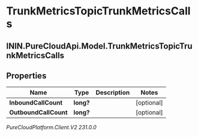 # TrunkMetricsTopicTrunkMetricsCalls

## ININ.PureCloudApi.Model.TrunkMetricsTopicTrunkMetricsCalls

## Properties

|Name | Type | Description | Notes|
|------------ | ------------- | ------------- | -------------|
| **InboundCallCount** | **long?** |  | [optional] |
| **OutboundCallCount** | **long?** |  | [optional] |



_PureCloudPlatform.Client.V2 231.0.0_
